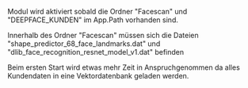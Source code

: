 Modul wird aktiviert sobald die Ordner "Facescan" und "DEEPFACE_KUNDEN" im App.Path vorhanden sind.

Innerhalb des Ordner "Facescan" müssen sich die Dateien "shape_predictor_68_face_landmarks.dat" und "dlib_face_recognition_resnet_model_v1.dat" befinden

Beim ersten Start wird etwas mehr Zeit in Anspruchgenommen da alles Kundendaten in eine Vektordatenbank geladen werden.
